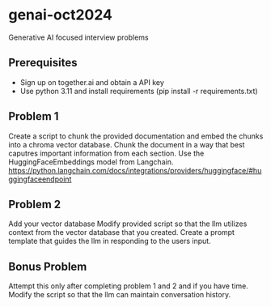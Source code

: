# genai-oct2024

Generative AI focused interview problems

## Prerequisites
* Sign up on together.ai and obtain a API key
* Use python 3.11 and install requirements (pip install -r requirements.txt)

## Problem 1 

Create a script to chunk the provided documentation and embed the chunks into a chroma vector database. 
Chunk the document in a way that best caputres important information from each section.
Use the HuggingFaceEmbeddings model from Langchain.
https://python.langchain.com/docs/integrations/providers/huggingface/#huggingfaceendpoint 

## Problem 2
Add your vector database 
Modify provided script so that the llm utilizes context from the vector database that you created.
Create a prompt template that guides the llm in responding to the users input.


## Bonus Problem

Attempt this only after completing problem 1 and 2 and if you have time.
Modify the script so that the llm can maintain conversation history.

